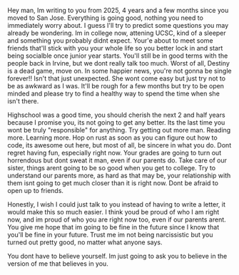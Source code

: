 Hey man, Im writing to you from 2025, 4 years and a few months since you moved to San Jose.
Everything is going good, nothing you need to immediately worry about. I guess I'll try to predict some
questions you may already be wondering. Im in college now, attening UCSC, kind of a sleeper
and something you probably didnt expect. Your'e about to meet some friends that'll stick with you your
whole life so you better lock in and start being socialble once junior year starts.
You'll still be in good terms with the people back in Irvine, but we dont really talk too much.
Worst of all, Destiny is a dead game, move on. In some happier news, you're not gonna
be single forever!! Isn't that just unexpected. She wont come easy but just try not
to be as awkward as I was. It'll be rough for a few months but try to be open minded and
please try to find a healthy way to spend the time when she isn't there.


Highschool was a good time, you should cherish the next 2 and half
years because I promise you, its not going to get any better. Its the last time
you wont be truly "responsible" for anything. Try getting out more man. Reading more.
Learning more. Hop on rust as soon as you can figure out how to code, its awesome out here,
but most of all, be sincere in what you do. Dont regret having fun, especially right now.
Your grades are going to turn out horrendous but dont sweat it man, even if our parents do.
Take care of our sister, things arent going to be so good when you get to college. Try to understand
our parents more, as hard as that may be, your relationship with them isnt going to get
much closer than it is right now. Dont be afraid to open up to friends.

Honestly, I wish
I could just talk to you instead of having to write a letter, it would make this so much easier.
I think youd be proud of who I am right now, and im proud of who you are right now too,
even if our parents arent. You give me hope that im going to be fine in the future
since I know that you'll be fine in your future. Trust me im not being narcissistic but you
turned out pretty good, no matter what anyone says.

You dont have to believe yourself. Im just going to ask you to believe in the version of me
that believes in you.
